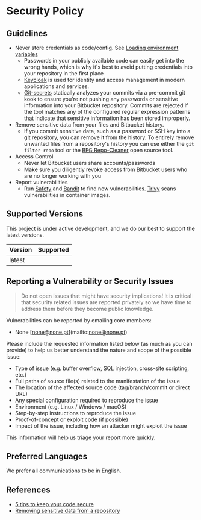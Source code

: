 # Security Policy

## Guidelines

- Never store credentials as code/config. See [Loading environment variables](loading_environment_variables.md)
  - Passwords in your publicly available code can easily get into the wrong hands, which is why it's best to
    avoid putting credentials into your repository in the first place
  - [Keycloak](https://www.keycloak.org/) is used for identity and access management in modern applications and services.
  - [Git-secrets](https://github.com/awslabs/git-secrets) statically analyzes your commits via a pre-commit git kook to
    ensure you're not pushing any passwords or sensitive information into your Bitbucket repository.
    Commits are rejected if the tool matches any of the configured regular expression patterns that indicate that sensitive
    information has been stored improperly.
- Remove sensitive data from your files and Bitbucket history.
  - If you commit sensitive data, such as a password or SSH key into a git repository, you can remove it from the history.
    To entirely remove unwanted files from a repository's history you can use either the `git filter-repo` tool or the
    [BFG Repo-Cleaner](https://rtyley.github.io/bfg-repo-cleaner/) open source tool.
- Access Control
  - Never let Bitbucket users share accounts/passwords
  - Make sure you diligently revoke access from Bitbucket users who are no longer working with you
- Report vulnerabilities
  - Run [Safety](https://github.com/pyupio/safety) and [Bandit](https://bandit.readthedocs.io/en/latest/) to find new
    vulnerabilities. [Trivy](https://github.com/aquasecurity/trivy) scans vulnerabilities in container images.

## Supported Versions

This project is under active development, and we do our best to support the latest versions.

| Version | Supported          |
| ------- | ------------------ |
| latest  |                    |

## Reporting a Vulnerability or Security Issues

> Do not open issues that might have security implications!
> It is critical that security related issues are reported privately so we have time to address them before they become
> public knowledge.

Vulnerabilities can be reported by emailing core members:

- None \[none@none.pt\](mailto:none@none.pt)

Please include the requested information listed below (as much as you can provide) to help us better understand the
nature and scope of the possible issue:

- Type of issue (e.g. buffer overflow, SQL injection, cross-site scripting, etc.)
- Full paths of source file(s) related to the manifestation of the issue
- The location of the affected source code (tag/branch/commit or direct URL)
- Any special configuration required to reproduce the issue
- Environment (e.g. Linux / Windows / macOS)
- Step-by-step instructions to reproduce the issue
- Proof-of-concept or exploit code (if possible)
- Impact of the issue, including how an attacker might exploit the issue

This information will help us triage your report more quickly.

## Preferred Languages

We prefer all communications to be in English.

## References

- [5 tips to keep your code secure](https://bitbucket.org/blog/keep-your-code-secure)
- [Removing sensitive data from a repository](https://docs.github.com/en/authentication/keeping-your-account-and-data-secure/removing-sensitive-data-from-a-repository)
